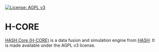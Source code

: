 [![License: AGPL v3](https://img.shields.io/badge/License-AGPL%20v3-blue.svg)](https://www.gnu.org/licenses/agpl-3.0)

# H-CORE
[HASH Core (H-CORE)](https://core.hash.ai/) is a data fusion and simulation engine from [HASH](https://hash.ai/). It is made available under the AGPL v3 license.
